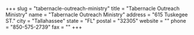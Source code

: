 +++
slug = "tabernacle-outreach-ministry"
title = "Tabernacle Outreach Ministry"
name = "Tabernacle Outreach Ministry"
address = "615 Tuskegee ST."
city = "Tallahassee"
state = "FL"
postal = "32305"
website = ""
phone = "850-575-2739"
fax = ""
+++

